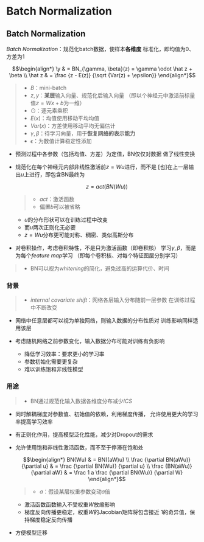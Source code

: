 #	Batch Normalization

##	Batch Normalization

*Batch Normalization*：规范化batch数据，使样本**各维度**
标准化，即均值为0、方差为1

$$\begin{align*}
\y & = BN_{\gamma, \beta}(z) = \gamma \odot \hat z + \beta \\
\hat z & = \frac {z - E(z)} {\sqrt {Var(z) + \epsilon}}
\end{align*}$$

> - $B$：mini-batch
> - $z, y$：**某层**输入向量、规范化后输入向量
	（即以个神经元中激活前标量值$z=Wx+b$为一维）
> - $\odot$：逐元素乘积
> - $E(x)$：均值使用移动平均均值
> - $Var(x)$：方差使用移动平均无偏估计
> - $\gamma, \beta$：待学习向量，用于**恢复网络的表示能力**
> - $\epsilon$：为数值计算稳定性添加

-	预测过程中各参数（包括均值、方差）为定值，BN仅仅对数据
	做了线性变换

-	规范化在每个神经元内部非线性激活前$z=Wu$进行，而不是
	[也]在上一层输出$u$上进行，即包含BN最终为

	$$
	z = act(BN(Wu))
	$$

	> - $act$：激活函数
	> - 偏置$b$可以被省略

	-	$u$的分布形状可以在训练过程中改变
	-	而$u$两次正则化无必要
	-	$z=Wu$分布更可能对称、稠密、类似高斯分布

-	对卷积操作，考虑卷积特性，不是只为激活函数（即卷积核）
	学习$\gamma, \beta$，而是为每个*feature map*学习
	（即每个卷积核、对每个特征图层分别学习）

> - BN可以视为*whitening*的简化，避免过高的运算代价、时间

###	背景

> - *internal covariate shift*：网络各层输入分布随前一层参数
	在训练过程中不断改变

-	网络中任意层都可以视为单独网络，则输入数据的分布性质对
	训练影响同样适用该层

-	考虑随机网络之前参数变化，输入数据分布可能对训练有负影响
	-	降低学习效率：要求更小的学习率
	-	参数初始化需要更复杂
	-	难以训练饱和非线性模型

###	用途

> - BN通过规范化输入数据各维度分布减少*ICS*

-	同时解耦梯度对参数值、初始值的依赖，利用梯度传播，
	允许使用更大的学习率提高学习效率

-	有正则化作用，提高模型泛化性能，减少对Dropout的需求

-	允许使用饱和非线性激活函数，而不至于停滞在饱和处

	$$\begin{align*}
	BN(Wu) & = BN((aW)u) \\
	\frac {\partial BN(aWu)} {\partial u} & = \frac
		{\partial BN(Wu)} {\partial u} \\
	\frac {BN(aWu)} {\partial aW} & = \frac 1 a \frac
		{\partial BN(Wu)} {\partial W}
	\end{align*}$$

	> - $a$：假设某层权重参数变动$a$倍

	-	激活函数函数输入不受权重$W$放缩影响
	-	梯度反向传播更稳定，权重$W$的Jacobian矩阵将包含接近
		1的奇异值，保持梯度稳定反向传播

-	方便模型迁移



